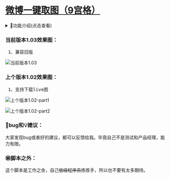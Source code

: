 # [微博一键取图（9宫格）](https://greasyfork.org/zh-CN/scripts/454816)

<details>
<summary>📔功能介绍(点击查看)</summary>
<pre>
1、下载图片（1.01）
2、支持最多18图下载（1.01）
3、不支持下载视频（1.01）
4、支持下载live图（1.02）
5、新版全屏预览图片时，再次点击图片退出全屏预览(1.03)
6、兼容旧版（1.03）
</pre>
</details>

### 当前版本1.03效果图：

<pre>
 1、兼容旧版
</pre>

![当前版本1.03][1.03]

### 上个版本1.02效果图：

<pre>
 1、支持下载live图
</pre>

![上个版本1.02-part1][1.02-part1]

![上个版本1.02-part2][1.02-part2]

### 🐞bug和💡建议：

大家发现bug或者好的建议，都可以反馈给我。毕竟自己不是测试和产品经理，能力有限。

### ㊙️脚本之外：

这个脚本是工作之余，自己<del>低级程序员</del>练练手，所以也不要有太多期待。
<!-- weibo/wb -->
[1.03]:https://wah0713.github.io/getWeiboImage/image/1.03.png
[1.02-part1]:https://wah0713.github.io/getWeiboImage/image/1.02-part1.png
[1.02-part2]:https://wah0713.github.io/getWeiboImage/image/1.02-part2.png
